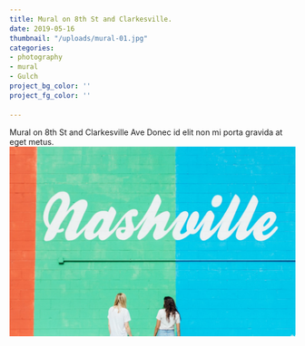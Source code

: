 ```yaml
---
title: Mural on 8th St and Clarkesville.
date: 2019-05-16
thumbnail: "/uploads/mural-01.jpg"
categories:
- photography
- mural
- Gulch
project_bg_color: ''
project_fg_color: ''

---
```

Mural on 8th St and Clarkesville Ave Donec id elit non mi porta gravida at eget metus.
![](/uploads/mural-01.jpg)